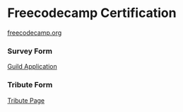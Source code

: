# Freecodecamp Certification
 [freecodecamp.org](https://www.freecodecamp.org/)

 ### Survey Form
 [Guild Application](https://eca-survey-form-freecodecamp.netlify.app/)
 
 ### Tribute Form
 [Tribute Page](https://eca-tribute-page.netlify.app/)
